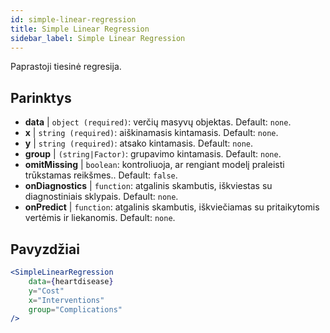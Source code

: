 ```yaml
---
id: simple-linear-regression
title: Simple Linear Regression
sidebar_label: Simple Linear Regression
---
```


Paprastoji tiesinė regresija.

## Parinktys

* __data__ | `object (required)`: verčių masyvų objektas. Default: `none`.
* __x__ | `string (required)`: aiškinamasis kintamasis. Default: `none`.
* __y__ | `string (required)`: atsako kintamasis. Default: `none`.
* __group__ | `(string|Factor)`: grupavimo kintamasis. Default: `none`.
* __omitMissing__ | `boolean`: kontroliuoja, ar rengiant modelį praleisti trūkstamas reikšmes.. Default: `false`.
* __onDiagnostics__ | `function`: atgalinis skambutis, iškviestas su diagnostiniais sklypais. Default: `none`.
* __onPredict__ | `function`: atgalinis skambutis, iškviečiamas su pritaikytomis vertėmis ir liekanomis. Default: `none`.


## Pavyzdžiai

```jsx live
<SimpleLinearRegression 
    data={heartdisease} 
    y="Cost"
    x="Interventions"
    group="Complications"
/>
```

